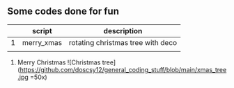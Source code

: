 ## Some codes done for fun


|   | script     | description                       |
|---|------------|-----------------------------------|
| 1 | merry_xmas | rotating christmas tree with deco |
|   |            |                                   |

1. Merry Christmas
![Christmas tree](https://github.com/doscsy12/general_coding_stuff/blob/main/xmas_tree.jpg =50x)
